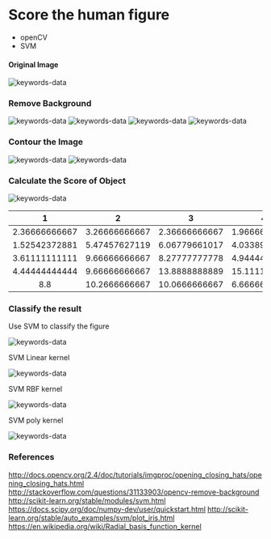 # Score the human figure

- openCV
- SVM

#### Original Image

<img alt="keywords-data" src="image/1.jpg"/>

### Remove Background

<img alt="keywords-data" src="image/masked.png"/>
<img alt="keywords-data" src="image/gray_img.png"/>
<img alt="keywords-data" src="image/gray.png"/>
<img alt="keywords-data" src="image/1_noback.png"/>

### Contour the Image

<img alt="keywords-data" src="image/1_noback_contour.png"/>
<img alt="keywords-data" src="image/fat.png"/>

### Calculate the Score of Object

<img alt="keywords-data" src="image/distance_image.png"/>


| 1 | 2 | 3 | 4 | 5 | 6 | grade |
| :---: | :---:| :---: | :---:| :---: | :---: | :---: |
| 2.36666666667 | 3.26666666667 | 2.36666666667 | 1.96666666667 | 1.86666666667 | 1.6 | a |
| 1.52542372881 | 5.47457627119 | 6.06779661017 | 4.03389830508 | 2.36666666667 | 2.5 |  a |
| 3.61111111111 | 9.66666666667 | 8.27777777778 | 4.94444444444 | 3.77777777778 | 1.72222222222 | a |
| 4.44444444444 | 9.66666666667 | 13.8888888889 | 15.1111111111 | 12.6666666667 | 10.6111111111 | c |
| 8.8 | 10.2666666667 |10.0666666667 | 6.66666666667 | 6.66666666667 | 6.33333333333 | c |

### Classify the result

Use SVM to classify the figure

<img alt="keywords-data" src="image/svm.png"/>

SVM Linear kernel

<img alt="keywords-data" src="image/svm2.png"/>

SVM RBF kernel

<img alt="keywords-data" src="image/svm3.png"/>

SVM poly kernel

<img alt="keywords-data" src="image/svm4.png"/>

### References

http://docs.opencv.org/2.4/doc/tutorials/imgproc/opening_closing_hats/opening_closing_hats.html
http://stackoverflow.com/questions/31133903/opencv-remove-background
http://scikit-learn.org/stable/modules/svm.html
https://docs.scipy.org/doc/numpy-dev/user/quickstart.html
http://scikit-learn.org/stable/auto_examples/svm/plot_iris.html
https://en.wikipedia.org/wiki/Radial_basis_function_kernel
